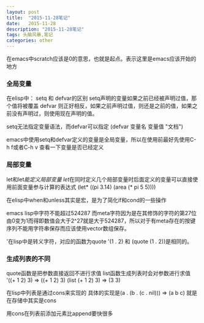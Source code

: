 ```yaml
---
layout: post
title:  "2015-11-28笔记"
date:   2015-11-28
description: "2015-11-28笔记"
tags: 头脑风暴,笔记
categories: other
---
```


在emacs中scratch应该是0的意思，也就是起点。表示这里是emacs应该开始的地方

### 全局变量
在elisp中：
setq 和 defvar的区别
setq声明的变量如果之前已经被声明过值，那个值将被覆盖
defvar 则正好相反，如果之前声明过值，则还是之前的值，如果之前没有声明过，则使用现在声明的值。

setq无法指定变量语法，而defvar可以指定
(defvar 变量名 变量值 "文档")

emacs中使用setq和defvar定义的变量是全局变量，所以在使用前最好先使用C-h f或者C-h v 查看一下变量是否已经定义

### 局部变量
let和let*能定义局部变量
let*在同时定义几个局部变量时后面定义的变量可以直接使用前面变量参与计算的表达式
(let* ((pi 3.14)
         (area (* pi 5 5))))


在elisp中when和unless其实是宏，是为了简化if和cond的一些操作


emacs lisp中字符不能超过524287
而meta字符因为是在其修饰的字符的第27位由0变为1而得即数值会大于2^27就是大于524287，所以对于有meta存在的按键序列不能用字符串保存而应该使用vector数组保存。

'在lisp中是转义字符，对应的函数为quote
'(1 . 2) 和 (quote (1 . 2))是相同的。

### 生成列表的不同
quote函数是把参数直接返回不进行求值
list函数生成列表时会对参数进行求值
'((+ 1 2) 3)  => ((+ 1 2) 3)
(list (+ 1 2) 3)  => (3 3)

在lisp中列表是通过cons来实现的
具体的实现是(a . (b . (c . nil)))  => (a b c)
就是在存储中其实是cons

用cons在列表前添加元素比append要快很多
